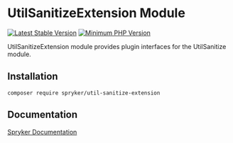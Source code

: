 # UtilSanitizeExtension Module
[![Latest Stable Version](https://poser.pugx.org/spryker/util-sanitize-extension/v/stable.svg)](https://packagist.org/packages/spryker/util-sanitize-extension)
[![Minimum PHP Version](https://img.shields.io/badge/php-%3E%3D%207.4-8892BF.svg)](https://php.net/)

UtilSanitizeExtension module provides plugin interfaces for the UtilSanitize module.

## Installation

```
composer require spryker/util-sanitize-extension
```

## Documentation

[Spryker Documentation](https://docs.spryker.com)
